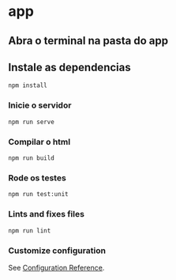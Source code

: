 # app

## Abra o terminal na pasta do app

## Instale as dependencias
```
npm install
```

### Inicie o servidor
```
npm run serve
```

### Compilar o html
```
npm run build
```

### Rode os testes
```
npm run test:unit
```

### Lints and fixes files
```
npm run lint
```

### Customize configuration
See [Configuration Reference](https://cli.vuejs.org/config/).
